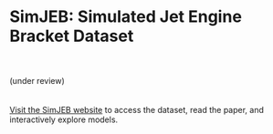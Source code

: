 # SimJEB: Simulated Jet Engine Bracket Dataset
<br><br>
(under review)
<br><br><br>
[Visit the SimJEB website](https://simjeb.github.io/) to access the dataset, read the paper, and interactively explore models.<br>

